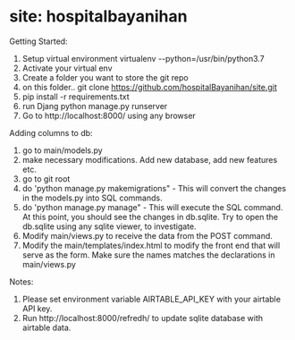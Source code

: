 # site: hospitalbayanihan

Getting Started:
1. Setup virtual environment 
  virtualenv --python=/usr/bin/python3.7 <virtualenv name>
2. Activate your virtual env
3. Create a folder you want to store the git repo
4. on this folder.. git clone https://github.com/hospitalBayanihan/site.git
5. pip install -r requirements.txt
6. run Djang
  python manage.py runserver
7. Go to http://localhost:8000/ using any browser

Adding columns to db:
1. go to main/models.py
2. make necessary modifications. Add new database, add new features etc.
3. go to git root
4. do 'python manage.py makemigrations" - This will convert the changes in the
   models.py into SQL commands.
5. do 'python manage.py manage" - This will execute the SQL command. At this
   point, you should see the changes in db.sqlite. Try to open the db.sqlite
   using any sqlite viewer, to investigate.
6. Modify main/views.py to receive the data from the POST command.
7. Modify the main/templates/index.html to modify the front end that will
   serve as the form. Make sure the names matches the declarations in
   main/views.py

Notes:
1. Please set environment variable AIRTABLE_API_KEY with your airtable API key. 
2. Run http://localhost:8000/refredh/ to update sqlite database with airtable data.
